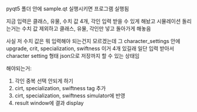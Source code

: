 pyqt5 폴더 안에 sample.qt 실행시키면 프로그램 실행됨

지금 입력은 클래스, 유물, 수치 값 4개, 각인 입력 받을 수 있게 해놨고
시뮬레이션 돌리는거는 수치 값 제외하고 클래스, 유물, 각인만 넣고 돌아가게 해놓음

사실 저 수치 값은 뭐 입력해야 되는건지 모르겠는데
그 character_settings 안에 upgrade, crit, specialization, swiftness 이거 4개 있길래 일단 입력 받아서 
character setting 형태 json으로 저장까지 할 수 있는 상태임

해야되는거:
1. 각인 중복 선택 안되게 하기
2. cirt, specialization, swiftness tag 추가
3. cirt, specialization, swiftness simulator에 반영
4. result window에 결과 display
